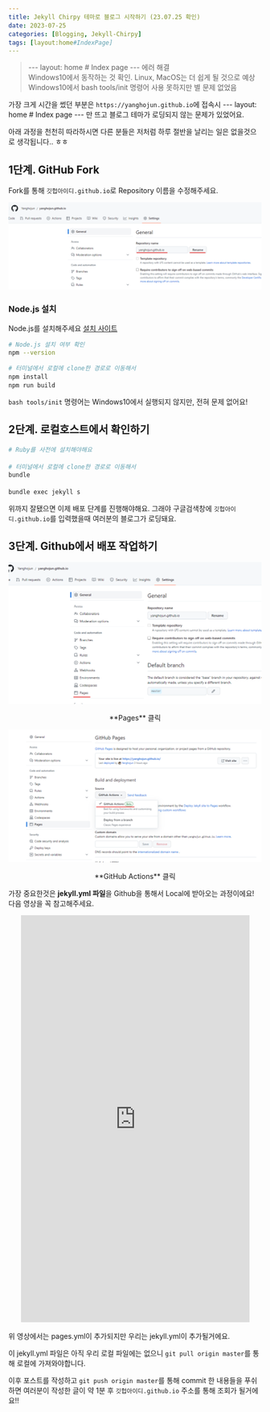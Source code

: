 ```yaml
---
title: Jekyll Chirpy 테마로 블로그 시작하기 (23.07.25 확인)
date: 2023-07-25
categories: [Blogging, Jekyll-Chirpy]
tags: [layout:home#IndexPage]
---
```


> --- layout: home # Index page --- 에러 해결  
> Windows10에서 동작하는 것 확인. Linux, MacOS는 더 쉽게 될 것으로 예상  
> Windows10에서 bash tools/init 명령어 사용 못하지만 별 문제 없었음  

가장 크게 시간을 썼던 부분은 `https://yanghojun.github.io`에 접속시 --- layout: home # Index page --- 만 뜨고 블로그 테마가 로딩되지 않는 문제가 있었어요.

아래 과정을 천천히 따라하시면 다른 분들은 저처럼 하루 절반을 날리는 일은 없을것으로 생각됩니다.. ㅎㅎ

## 1단계. GitHub Fork

Fork를 통해 `깃헙아이디.github.io`로 Repository 이름을 수정해주세요.

![Repo 수정](/images/image-3.png)

### Node.js 설치

Node.js를 설치해주세요 [설치 사이트](https://nodejs.org/ko/download)

```bash
# Node.js 설치 여부 확인
npm --version
```

```bash
# 터미널에서 로컬에 clone한 경로로 이동해서
npm install
npm run build
```

`bash tools/init` 명령어는 Windows10에서 실행되지 않지만, 전혀 문제 없어요!

## 2단계. 로컬호스트에서 확인하기

```bash
# Ruby를 사전에 설치해야해요

# 터미널에서 로컬에 clone한 경로로 이동해서
bundle

bundle exec jekyll s
```

위까지 잘됐으면 이제 배포 단계를 진행해야해요. 그래야 구글검색창에 `깃헙아이디.github.io`를 입력했을때 여러분의 블로그가 로딩돼요.

## 3단계. Github에서 배포 작업하기

![Alt text](/images/image-4.png)

<div align="center" markdown="1">
**Pages** 클릭
</div>

![Alt text](/images/image-5.png)

<div align="center" markdown="1">
**GitHub Actions** 클릭
</div>

가장 중요한것은 **jekyll.yml 파일**을 Github을 통해서 Local에 받아오는 과정이에요! 다음 영상을 꼭 참고해주세요.

<div align="center" markdown="1">
<iframe width="455" height="809" src="https://www.youtube.com/embed/Kq28yBigDYw" title="Deploy to GitHub Pages with Custom GitHub Actions" frameborder="0" allow="accelerometer; autoplay; clipboard-write; encrypted-media; gyroscope; picture-in-picture; web-share" allowfullscreen></iframe>
</div>

위 영상에서는 pages.yml이 추가되지만 우리는 jekyll.yml이 추가될거에요.

이 jekyll.yml 파일은 아직 우리 로컬 파일에는 없으니 `git pull origin master`를 통해 로컬에 가져와야합니다.

이후 포스트를 작성하고 `git push origin master`를 통해 commit 한 내용들을 푸쉬하면 여러분이 작성한 글이 약 1분 후 `깃헙아이디.github.io` 주소를 통해 조회가 될거에요!!